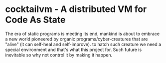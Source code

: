 # cocktailvm - A distributed VM for Code As State
  The era of static programs is meeting its end, mankind is about to embrace a new world pioneered by organic programs/cyber-creatures that are "alive" (it can self-heal and self-improve). to hatch such creature we need a special environment and that's what this project for.
  Such future is inevitable so why not control it by making it happen.

